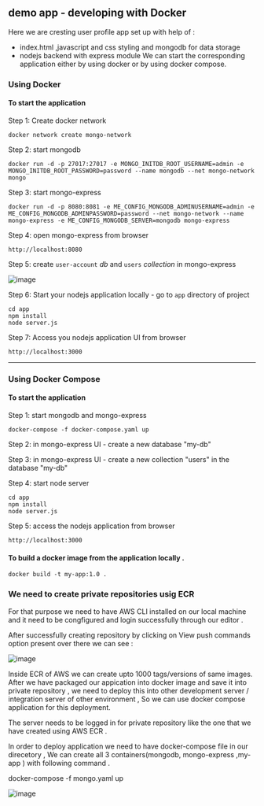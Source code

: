 ## demo app - developing with Docker

Here we are cresting user profile app set up with help of : 
- index.html ,javascript and css styling and mongodb for data storage
- nodejs backend with express module
We can start the corresponding application either by using docker or by using docker compose.
### Using Docker
#### To start the application

Step 1: Create docker network

    docker network create mongo-network 

Step 2: start mongodb 

    docker run -d -p 27017:27017 -e MONGO_INITDB_ROOT_USERNAME=admin -e MONGO_INITDB_ROOT_PASSWORD=password --name mongodb --net mongo-network mongo    

Step 3: start mongo-express
    
    docker run -d -p 8080:8081 -e ME_CONFIG_MONGODB_ADMINUSERNAME=admin -e ME_CONFIG_MONGODB_ADMINPASSWORD=password --net mongo-network --name mongo-express -e ME_CONFIG_MONGODB_SERVER=mongodb mongo-express   

Step 4: open mongo-express from browser

    http://localhost:8080

Step 5: create `user-account` _db_ and `users` _collection_ in mongo-express


![image](https://github.com/Anushka-92/User_profile_app_using_docker/assets/92269153/8eb5168e-8fea-45fc-a813-d1790a16e7ec)

Step 6: Start your nodejs application locally - go to `app` directory of project 

    cd app
    npm install 
    node server.js
    
Step 7: Access you nodejs application UI from browser

    http://localhost:3000
---------------------------------------------------------------------------------------------------------------------------------------------------------------------------------------------------------------------------------------------    

### Using Docker Compose

#### To start the application

Step 1: start mongodb and mongo-express

    docker-compose -f docker-compose.yaml up
    
Step 2: in mongo-express UI - create a new database "my-db"

Step 3: in mongo-express UI - create a new collection "users" in the database "my-db"       
    
Step 4: start node server 

    cd app
    npm install
    node server.js
    
Step 5: access the nodejs application from browser 

    http://localhost:3000

#### To build a docker image from the application locally .

    docker build -t my-app:1.0 .       
    
    
### We need to create private repositories usig ECR 
   
For that purpose we need to have AWS CLI installed on our local machine and it need to be congfigured and login successfully through our editor .

After successfully creating repository by clicking on View push commands option present over there we can see :


![image](https://github.com/Anushka-92/User_profile_app_using_docker/assets/92269153/0579832c-f335-4ea5-b955-b9da43156fbb)
 
 
 Inside ECR of AWS we can create upto 1000 tags/versions of same images.
 After we have packaged our appication into docker image and save it into private repository , we need to deploy this into other development server / integration server of other environment , So we can use docker compose application for this 
deployment. 

The server needs to be logged in for private repository like the one that we have created using AWS ECR . 

 
 In order to deploy application we need to have docker-compose file in our direcetory , We can create all 3 containers(mongodb, mongo-express ,my-app ) with following command .
 
 docker-compose -f mongo.yaml up

 
 ![image](https://github.com/Anushka-92/User_profile_app_using_docker/assets/92269153/98c74fcd-a790-46f3-aee0-dec3a1ed2225)

    
    
    
 
